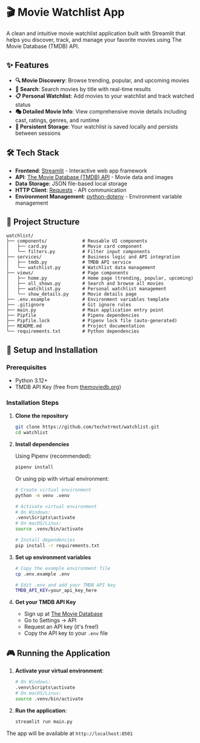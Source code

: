 # 🎬 Movie Watchlist App

A clean and intuitive movie watchlist application built with Streamlit that helps you discover, track, and manage your favorite movies using The Movie Database (TMDB) API.

## ✨ Features

- **🔍 Movie Discovery**: Browse trending, popular, and upcoming movies
- **🔎 Search**: Search movies by title with real-time results
- **📋 Personal Watchlist**: Add movies to your watchlist and track watched status
- **🎭 Detailed Movie Info**: View comprehensive movie details including cast, ratings, genres, and runtime
- **💾 Persistent Storage**: Your watchlist is saved locally and persists between sessions

## 🛠️ Tech Stack

- **Frontend**: [Streamlit](https://streamlit.io/) - Interactive web app framework
- **API**: [The Movie Database (TMDB) API](https://www.themoviedb.org/documentation/api) - Movie data and images
- **Data Storage**: JSON file-based local storage
- **HTTP Client**: [Requests](https://requests.readthedocs.io/) - API communication
- **Environment Management**: [python-dotenv](https://pypi.org/project/python-dotenv/) - Environment variable management

## 📁 Project Structure

```
watchlist/
├── components/             # Reusable UI components
│   ├── card.py             # Movie card component
│   └── filters.py          # Filter input components
├── services/               # Business logic and API integration
│   ├── tmdb.py             # TMDB API service
│   └── watchlist.py        # Watchlist data management
├── views/                  # Page components
│   ├── home.py             # Home page (trending, popular, upcoming)
│   ├── all_shows.py        # Search and browse all movies
│   ├── watchlist.py        # Personal watchlist management
│   └── show_details.py     # Movie details page
├── .env.example            # Environment variables template
├── .gitignore              # Git ignore rules
├── main.py                 # Main application entry point
├── Pipfile                 # Pipenv dependencies
├── Pipfile.lock            # Pipenv lock file (auto-generated)
├── README.md               # Project documentation
└── requirements.txt        # Python dependencies
```

## 🚀 Setup and Installation

### Prerequisites

- Python 3.12+
- TMDB API Key (free from [themoviedb.org](https://www.themoviedb.org/settings/api))

### Installation Steps

1. **Clone the repository**

   ```bash
   git clone https://github.com/techxtrmst/watchlist.git
   cd watchlist
   ```

2. **Install dependencies**

   Using Pipenv (recommended):

   ```bash
   pipenv install
   ```

   Or using pip with virtual environment:

   ```bash
   # Create virtual environment
   python -m venv .venv

   # Activate virtual environment
   # On Windows:
   .venv\Scripts\activate
   # On macOS/Linux:
   source .venv/bin/activate

   # Install dependencies
   pip install -r requirements.txt
   ```

3. **Set up environment variables**

   ```bash
   # Copy the example environment file
   cp .env.example .env

   # Edit .env and add your TMDB API key
   TMDB_API_KEY=your_api_key_here
   ```

4. **Get your TMDB API Key**
   - Sign up at [The Movie Database](https://www.themoviedb.org/)
   - Go to Settings → API
   - Request an API key (it's free!)
   - Copy the API key to your `.env` file

## 🎮 Running the Application

1. **Activate your virtual environment**:

   ```bash
   # On Windows:
   .venv\Scripts\activate
   # On macOS/Linux:
   source .venv/bin/activate
   ```

2. **Run the application**:
   ```bash
   streamlit run main.py
   ```

The app will be available at `http://localhost:8501`